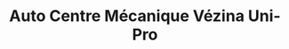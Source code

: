 ---
title: "Auto Centre Mécanique Vézina Uni-Pro"
url: /sainte-julie/auto-centre-mecanique-vezina-uni-pro/
shop: Autowerkstatt
---